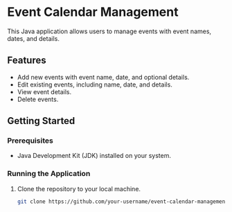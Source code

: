 # Event Calendar Management

This Java application allows users to manage events with event names, dates, and details.

## Features

- Add new events with event name, date, and optional details.
- Edit existing events, including name, date, and details.
- View event details.
- Delete events.

## Getting Started

### Prerequisites

- Java Development Kit (JDK) installed on your system.

### Running the Application

1. Clone the repository to your local machine.
   ```bash
   git clone https://github.com/your-username/event-calendar-management.git
